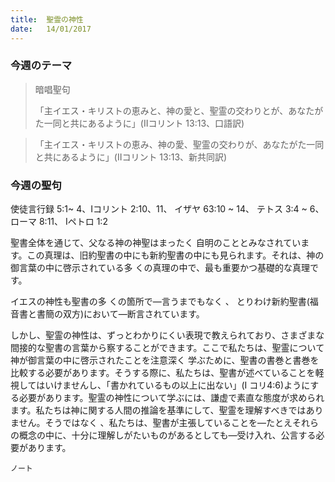 ```yaml
---
title:  聖霊の神性
date:   14/01/2017
---
```


### 今週のテーマ

> <p>暗唱聖句</p>
> 「主イエス・キリストの恵みと、神の愛と、聖霊の交わりとが、あなたがた一同と共にあるように」(IIコリント 13:13、口語訳)

> <p></p>
> 「主イエス・キリストの恵み、神の愛、聖霊の交わりが、あなたがた一同と共にあるように」(IIコリント 13:13、新共同訳)

### 今週の聖句

使徒言行録 5:1~ 4、Iコリント 2:10、11、 イザヤ 63:10 ~ 14、 テトス 3:4 ~ 6、 ローマ 8:11、 Iペトロ 1:2

 聖書全体を通じて、父なる神の神聖はまったく 自明のこととみなされています。この真理は、旧約聖書の中にも新約聖書の中にも見られます。それは、神の御言葉の中に啓示されている多 くの真理の中で、最も重要かつ基礎的な真理です。

 イエスの神性も聖書の多 くの箇所で―言うまでもなく 、 とりわけ新約聖書(福音書と書簡の双方)において―断言されています。

 しかし、聖霊の神性は、ずっとわかりにくい表現で教えられており、さまざまな間接的な聖書の言葉から察することができます。ここで私たちは、聖霊について神が御言葉の中に啓示されたことを注意深く 学ぶために、聖書の書巻と書巻を比較する必要があります。そうする際に、私たちは、聖書が述べていることを軽視してはいけませんし、「書かれているもの以上に出ない」(I コリ4:6)ようにする必要があります。聖霊の神性について学ぶには、謙虚で素直な態度が求められます。私たちは神に関する人間の推論を基準にして、聖霊を理解すべきではありません。そうではなく 、私たちは、聖書が主張していることを―たとえそれらの概念の中に、十分に理解しがたいものがあるとしても―受け入れ、公言する必要があります。

`ノート`
